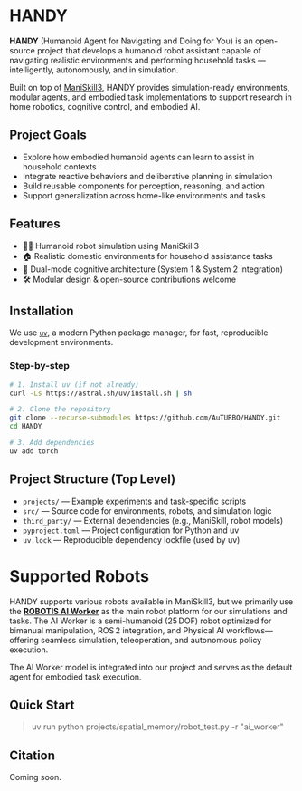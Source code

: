 # HANDY

**HANDY** (Humanoid Agent for Navigating and Doing for You) is an open-source project that develops a humanoid robot assistant capable of navigating realistic environments and performing household tasks — intelligently, autonomously, and in simulation.

Built on top of [ManiSkill3](https://github.com/haosulab/ManiSkill), HANDY provides simulation-ready environments, modular agents, and embodied task implementations to support research in home robotics, cognitive control, and embodied AI.


## Project Goals

- Explore how embodied humanoid agents can learn to assist in household contexts
- Integrate reactive behaviors and deliberative planning in simulation
- Build reusable components for perception, reasoning, and action
- Support generalization across home-like environments and tasks

## Features

- 🧍‍♂️ Humanoid robot simulation using ManiSkill3
- 🏠 Realistic domestic environments for household assistance tasks
- 🧠 Dual-mode cognitive architecture (System 1 & System 2 integration)
- 🛠️ Modular design & open-source contributions welcome

## Installation

We use [`uv`](https://github.com/astral-sh/uv), a modern Python package manager, for fast, reproducible development environments.

### Step-by-step

```bash
# 1. Install uv (if not already)
curl -Ls https://astral.sh/uv/install.sh | sh

# 2. Clone the repository
git clone --recurse-submodules https://github.com/AuTURBO/HANDY.git
cd HANDY

# 3. Add dependencies
uv add torch
```

## Project Structure (Top Level)

- `projects/` — Example experiments and task-specific scripts
- `src/` — Source code for environments, robots, and simulation logic
- `third_party/` — External dependencies (e.g., ManiSkill, robot models)
- `pyproject.toml` — Project configuration for Python and uv
- `uv.lock` — Reproducible dependency lockfile (used by uv)

# Supported Robots
HANDY supports various robots available in ManiSkill3,
but we primarily use the **[ROBOTIS AI Worker](https://ai.robotis.com/)** as the main robot platform for our simulations and tasks.
The AI Worker is a semi-humanoid (25 DOF) robot optimized for bimanual manipulation, ROS 2 integration, and Physical AI workflows—offering seamless simulation, teleoperation, and autonomous policy execution.

The AI Worker model is integrated into our project and serves as the default agent for embodied task execution.


## Quick Start

> uv run python projects/spatial_memory/robot_test.py -r "ai_worker"


## Citation

Coming soon.

